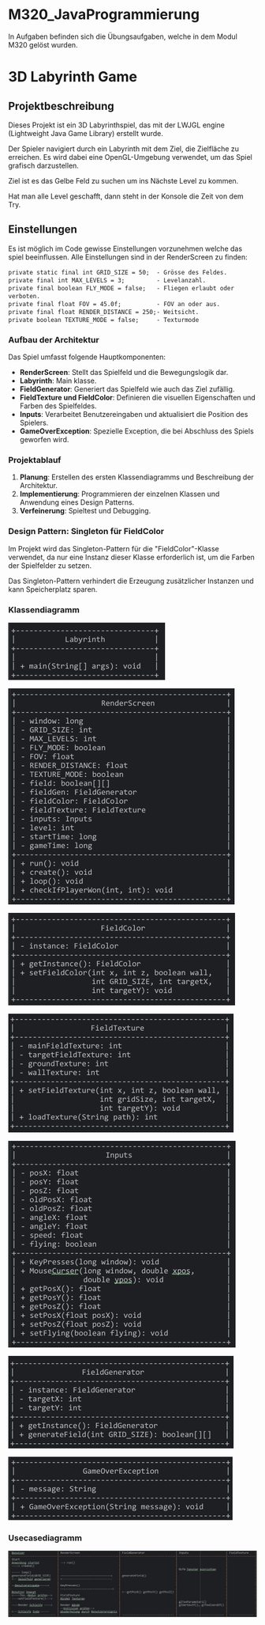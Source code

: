 # M320_JavaProgrammierung

In Aufgaben befinden sich die Übungsaufgaben, welche in dem Modul M320 gelöst wurden.


# 3D Labyrinth Game

## Projektbeschreibung
Dieses Projekt ist ein 3D Labyrinthspiel, das mit der LWJGL engine (Lightweight Java Game Library) erstellt wurde. 

Der Spieler navigiert durch ein Labyrinth mit dem Ziel, die Zielfläche zu erreichen. 
Es wird dabei eine OpenGL-Umgebung verwendet, um das Spiel grafisch darzustellen.

Ziel ist es das Gelbe Feld zu suchen um ins Nächste Level zu kommen.

Hat man alle Level geschafft, dann steht in der Konsole die Zeit von dem Try.

## Einstellungen
Es ist möglich im Code gewisse Einstellungen vorzunehmen welche das spiel beeinflussen.
Alle Einstellungen sind in der RenderScreen zu finden:

	private static final int GRID_SIZE = 50;  - Grösse des Feldes.
	private final int MAX_LEVELS = 3;         - Levelanzahl.
	private final boolean FLY_MODE = false;   - Fliegen erlaubt oder verboten.
	private final float FOV = 45.0f;          - FOV an oder aus.
	private final float RENDER_DISTANCE = 250;- Weitsicht.
	private boolean TEXTURE_MODE = false;     - Texturmode


### Aufbau der Architektur
Das Spiel umfasst folgende Hauptkomponenten:
- **RenderScreen**: Stellt das Spielfeld und die Bewegungslogik dar.
- **Labyrinth**: Main klasse.
- **FieldGenerator**: Generiert das Spielfeld wie auch das Ziel zufällig.
- **FieldTexture und FieldColor**: Definieren die visuellen Eigenschaften und Farben des Spielfeldes.
- **Inputs**: Verarbeitet Benutzereingaben und aktualisiert die Position des Spielers.
- **GameOverException**: Spezielle Exception, die bei Abschluss des Spiels geworfen wird.


### Projektablauf
1. **Planung**: Erstellen des ersten Klassendiagramms und Beschreibung der Architektur.
2. **Implementierung**: Programmieren der einzelnen Klassen und Anwendung eines Design Patterns.
3. **Verfeinerung**: Spieltest und Debugging.


### Design Pattern: Singleton für FieldColor

Im Projekt wird das Singleton-Pattern für die "FieldColor"-Klasse verwendet, da nur eine Instanz dieser Klasse erforderlich ist, um die Farben der Spielfelder zu setzen. 

Das Singleton-Pattern verhindert die Erzeugung zusätzlicher Instanzen und kann Speicherplatz sparen.







### Klassendiagramm

![Labyrinth](Labyrinth.png)

![RenderScreen](RenderScreen.png)

![FieldColor](FieldColor.png)

![FieldTexture](FieldTexture.png)

![Inputs](Inputs.png)

![FieldGenerator](FieldGenerator.png)

![GameOverException](GameOverException.png)


### Usecasediagramm


![Usecase](Usecase.png)